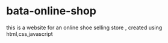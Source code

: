 # bata-online-shop
this is a website for an online shoe selling store , created using html,css,javascript
